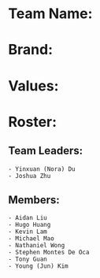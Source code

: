 # Team Name: 
# Brand: 
# Values: 

# Roster: 
## Team Leaders:
    - Yinxuan (Nora) Du
    - Joshua Zhu
## Members:
    - Aidan Liu
    - Hugo Huang
    - Kevin Lam
    - Michael Mao
    - Nathaniel Wong
    - Stephen Montes De Oca
    - Tony Guan
    - Young (Jun) Kim